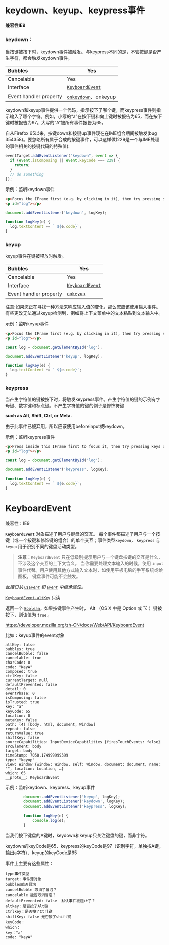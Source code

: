 # keydown、keyup、keypress事件

**兼容性IE9**

### keydown：

当按键被按下时，keydown事件被触发。与keypress不同的是，不管按键是否产生字符，都会触发keydown事件。

| Bubbles                | Yes                                                          |
| :--------------------- | ------------------------------------------------------------ |
| Cancelable             | Yes                                                          |
| Interface              | [`KeyboardEvent`](https://developer.mozilla.org/en-US/docs/Web/API/KeyboardEvent) |
| Event handler property | [`onkeydown`](https://developer.mozilla.org/en-US/docs/Web/API/GlobalEventHandlers/onkeydown)、onkeyup |

keydown和keyup事件提供一个代码，指示按下了哪个键，而keypress事件则指示输入了哪个字符。例如，小写的“a”在按下键和向上键时被报告为65，而在按下键时被报告为97。大写的“A”被所有事件报告为65。

自从Firefox 65以来，按键down和按键up事件现在在IME组合期间被触发(bug 354358)。要忽略所有属于合成的按键事件，可以这样做(229是一个与IME处理的事件相关的按键代码的特殊值):

```js
eventTarget.addEventListener("keydown", event => {
  if (event.isComposing || event.keyCode === 229) {
    return;
  }
  // do something
});
```

示例：监听keydown事件

```html
<p>Focus the IFrame first (e.g. by clicking in it), then try pressing some keys.</p>
<p id="log"></p>
```

```js
document.addEventListener('keydown', logKey);

function logKey(e) {
  log.textContent += ` ${e.code}`;
}
```

### keyup

keyup事件在键被释放时触发。

| Bubbles                | Yes                                                          |
| :--------------------- | ------------------------------------------------------------ |
| Cancelable             | Yes                                                          |
| Interface              | [`KeyboardEvent`](https://developer.mozilla.org/en-US/docs/Web/API/KeyboardEvent) |
| Event handler property | [`onkeyup`](https://developer.mozilla.org/en-US/docs/Web/API/GlobalEventHandlers/onkeyup) |

注意:如果您正在寻找一种方法来响应输入值的变化，那么您应该使用输入事件。有些更改无法通过keyup检测到，例如将上下文菜单中的文本粘贴到文本输入中。

示例：监听keyup事件

```html
<p>Focus the IFrame first (e.g. by clicking in it), then try pressing some keys.</p>
<p id="log"></p>
```

```js
const log = document.getElementById('log');

document.addEventListener('keyup', logKey);

function logKey(e) {
  log.textContent += ` ${e.code}`;
}
```



### keypress

当产生字符值的键被按下时，将触发keypress事件。产生字符值的键的示例有字母键、数字键和标点键。不产生字符值的键的例子是修饰符键

**such as Alt, Shift, Ctrl, or Meta.**

由于此事件已被弃用，所以应该使用beforeinput或keydown。

示例：监听keypress事件

```html
<p>Press inside this IFrame first to focus it, then try pressing keys on the keyboard.</p>
<p id="log"></p>
```



```js
const log = document.getElementById('log');

document.addEventListener('keypress', logKey);

function logKey(e) {
  log.textContent += ` ${e.code}`;
}
```



# KeyboardEvent

兼容性：IE9

**`KeyboardEvent`** 对象描述了用户与键盘的交互。 每个事件都描述了用户与一个按键（或一个按键和修饰键的组合）的单个交互；事件类型`keydown`， `keypress` 与 `keyup` 用于识别不同的键盘活动类型。

>  **注意：**`KeyboardEvent` 只在低级别提示用户与一个键盘按键的交互是什么，不涉及这个交互的上下文含义。 当你需要处理文本输入的时候，使用 `input` 事件代替。用户使用其他方式输入文本时，如使用平板电脑的手写系统或绘图板， 键盘事件可能不会触发。

*此接口从 [`UIEvent`](https://developer.mozilla.org/zh-CN/docs/Web/API/UIEvent) 和 [`Event`](https://developer.mozilla.org/zh-CN/docs/Web/API/Event) 中继承属性。*

[`KeyboardEvent.altKey`](https://developer.mozilla.org/zh-CN/docs/Web/API/KeyboardEvent/altKey) 只读

返回一个 [`Boolean`](https://developer.mozilla.org/zh-CN/docs/Web/JavaScript/Reference/Boolean)，如果按键事件产生时， Alt （OS X 中是 Option 或 ⌥ ）键被按下，则该值为 `true` 。



https://developer.mozilla.org/zh-CN/docs/Web/API/KeyboardEvent



比如：keyup事件的event对象

```
altKey: false
bubbles: true
cancelBubble: false
cancelable: true
charCode: 0
code: "KeyA"
composed: true
ctrlKey: false
currentTarget: null
defaultPrevented: false
detail: 0
eventPhase: 0
isComposing: false
isTrusted: true
key: "a"
keyCode: 65
location: 0
metaKey: false
path: (4) [body, html, document, Window]
repeat: false
returnValue: true
shiftKey: false
sourceCapabilities: InputDeviceCapabilities {firesTouchEvents: false}
srcElement: body
target: body
timeStamp: 7050.174999999399
type: "keyup"
view: Window {window: Window, self: Window, document: document, name: "", location: Location, …}
which: 65
__proto__: KeyboardEvent
```



示例：监听keydown、keypress、keyup事件

```js
        document.addEventListener('keyup', logKey);
        document.addEventListener('keydown', logKey);
        document.addEventListener('keypress', logKey);
        
        function logKey(e) {
            console.log(e);
        }
```

当我们按下键盘的A键时，keydown和keyup只关注键盘的键，而非字符。

keydown的keyCode是65、keypress的keyCode是97（识别字符，单独按A键，输出a字符）、keyup的keyCode是65

事件上主要有这些属性：

```
type事件类型
target：事件源对象
bubbles能否冒泡
cancelBubble 取消了冒泡？
cancelable 能否取消冒泡？
defaultPrevented: false  默认事件被阻止了？
altkey：是否按了Alt键
ctrlkey：是否按了Ctrl键
shiftKey: false 是否按了shift键
keyCode：
which：
key："a"
code: "keyA"

```

